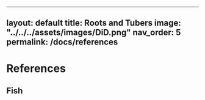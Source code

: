 
---
layout: default
title: Roots and Tubers
image: "../../../assets/images/DiD.png"
nav_order: 5
permalink: /docs/references
---

# References

## Fish
